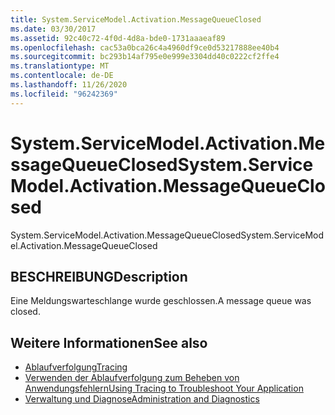 ```yaml
---
title: System.ServiceModel.Activation.MessageQueueClosed
ms.date: 03/30/2017
ms.assetid: 92c40c72-4f0d-4d8a-bde0-1731aaaeaf89
ms.openlocfilehash: cac53a0bca26c4a4960df9ce0d53217888ee40b4
ms.sourcegitcommit: bc293b14af795e0e999e3304dd40c0222cf2ffe4
ms.translationtype: MT
ms.contentlocale: de-DE
ms.lasthandoff: 11/26/2020
ms.locfileid: "96242369"
---
```

# <a name="systemservicemodelactivationmessagequeueclosed"></a><span data-ttu-id="3885c-102">System.ServiceModel.Activation.MessageQueueClosed</span><span class="sxs-lookup"><span data-stu-id="3885c-102">System.ServiceModel.Activation.MessageQueueClosed</span></span>

<span data-ttu-id="3885c-103">System.ServiceModel.Activation.MessageQueueClosed</span><span class="sxs-lookup"><span data-stu-id="3885c-103">System.ServiceModel.Activation.MessageQueueClosed</span></span>  
  
## <a name="description"></a><span data-ttu-id="3885c-104">BESCHREIBUNG</span><span class="sxs-lookup"><span data-stu-id="3885c-104">Description</span></span>  

 <span data-ttu-id="3885c-105">Eine Meldungswarteschlange wurde geschlossen.</span><span class="sxs-lookup"><span data-stu-id="3885c-105">A message queue was closed.</span></span>  
  
## <a name="see-also"></a><span data-ttu-id="3885c-106">Weitere Informationen</span><span class="sxs-lookup"><span data-stu-id="3885c-106">See also</span></span>

- [<span data-ttu-id="3885c-107">Ablaufverfolgung</span><span class="sxs-lookup"><span data-stu-id="3885c-107">Tracing</span></span>](index.md)
- [<span data-ttu-id="3885c-108">Verwenden der Ablaufverfolgung zum Beheben von Anwendungsfehlern</span><span class="sxs-lookup"><span data-stu-id="3885c-108">Using Tracing to Troubleshoot Your Application</span></span>](using-tracing-to-troubleshoot-your-application.md)
- [<span data-ttu-id="3885c-109">Verwaltung und Diagnose</span><span class="sxs-lookup"><span data-stu-id="3885c-109">Administration and Diagnostics</span></span>](../index.md)
